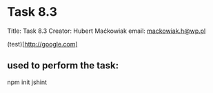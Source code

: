 # Task 8.3
Title: Task 8.3
Creator: Hubert Maćkowiak
email: mackowiak.h@wp.pl

(test)[http://google.com]

## used to perform the task:
npm init
jshint
